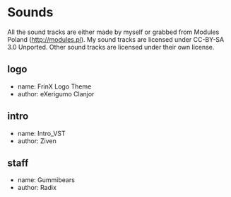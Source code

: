 # Sounds
All the sound tracks are either made by myself or grabbed from
Modules Poland (http://modules.pl).
My sound tracks are licensed under CC-BY-SA 3.0 Unported.
Other sound tracks are licensed under their own license.

## logo
* name: FrinX Logo Theme
* author: eXerigumo Clanjor

## intro
* name: Intro\_VST
* author: Ziven

## staff
* name: Gummibears
* author: Radix

